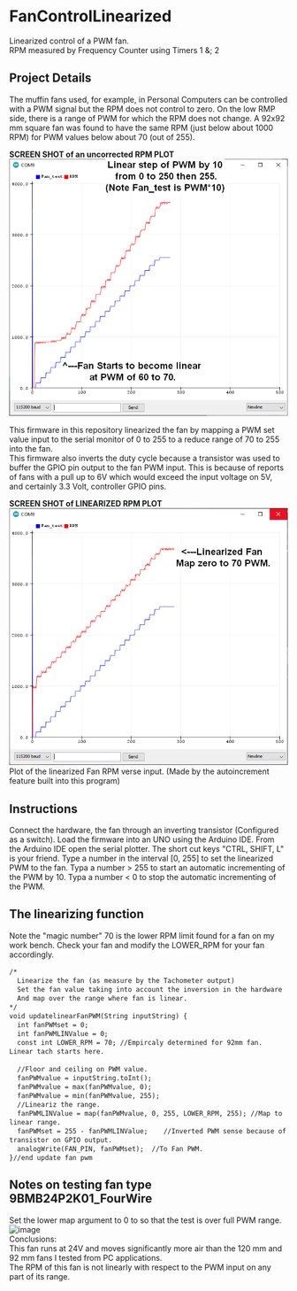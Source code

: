 # FanControlLinearized
Linearized control of a PWM fan.  
RPM measured by Frequency Counter using Timers 1 &; 2

## Project Details
The muffin fans used, for example, in Personal Computers can be controlled with a PWM signal but the RPM does not control to zero.
On the low RMP side, there is a range of PWM for which the RPM does not change.
A 92x92 mm square fan was found to have the same RPM (just below about 1000 RPM) for PWM values below about 70 (out of 255).  

**SCREEN SHOT of an uncorrected RPM PLOT**  
![LinearStepBy10_PWM_92mmFan.png](LinearStepBy10_PWM_92mmFan.png)

This firmware in this repository linearized the fan by mapping a PWM set value input to the serial monitor of 0 to 255 to a reduce range of 70 to 255 into the fan.  
This firmware also inverts the duty cycle because a transistor was used to buffer the GPIO pin output to the fan PWM input.  This is because of reports of fans with a pull up to 6V which would exceed the input voltage on 5V, and certainly 3.3 Volt, controller GPIO pins.

**SCREEN SHOT of LINEARIZED RPM PLOT**  
![MapPWMfrom70to255_92mmFan.png](MapPWMfrom70to255_92mmFan.png)  
Plot of the linearized Fan RPM verse input. (Made by the autoincrement feature built into this program) 

## Instructions
Connect the hardware, the fan through an inverting transistor (Configured as a switch). 
Load the firmware into an UNO using the Arduino IDE.
From the Arduino IDE open the serial plotter. The short cut keys "CTRL, SHIFT, L" is your friend.
Type a number in the interval [0, 255] to set the linearized PWM to the fan.
Typa a number > 255 to start an automatic incrementing of the PWM by 10.
Typa a number < 0 to stop the automatic incrementing of the PWM.


## The linearizing function
Note the "magic number" 70 is the lower RPM limit found for a fan on my work bench.  Check your fan and modify the LOWER_RPM for your fan accordingly.

```
/*
  Linearize the fan (as measure by the Tachometer output)
  Set the fan value taking into account the inversion in the hardware
  And map over the range where fan is linear.
*/
void updatelinearFanPWM(String inputString) {
  int fanPWMset = 0;
  int fanPWMLINValue = 0;
  const int LOWER_RPM = 70; //Empircaly determined for 92mm fan. Linear tach starts here.

  //Floor and ceiling on PWM value.
  fanPWMvalue = inputString.toInt();
  fanPWMvalue = max(fanPWMvalue, 0);
  fanPWMvalue = min(fanPWMvalue, 255);
  //Lineariz the range.
  fanPWMLINValue = map(fanPWMvalue, 0, 255, LOWER_RPM, 255); //Map to linear range.
  fanPWMset = 255 - fanPWMLINValue;    //Inverted PWM sense because of transistor on GPIO output.
  analogWrite(FAN_PIN, fanPWMset);  //To Fan PWM.
}//end update fan pwm

```

## Notes on testing fan type 9BMB24P2K01_FourWire  
Set the lower map argument to 0 to so that the test is over full PWM range.
![image](https://github.com/ForrestErickson/FanControlLinearized/assets/5836181/6b2f4038-8a98-4274-8ec3-cb965e63be43)  
Conclusions:  
This fan runs at 24V and moves significantly more air than the 120 mm and 92 mm fans I tested from PC applications.  
The RPM of this fan is not linearly with respect to the PWM input on any part of its range.

